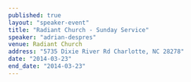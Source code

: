 ```yaml
---
published: true
layout: "speaker-event"
title: "Radiant Church - Sunday Service"
speaker: "adrian-despres"
venue: Radiant Church
address: "5735 Dixie River Rd Charlotte, NC 28278"
date: "2014-03-23"
end_date: "2014-03-23"
---
```



